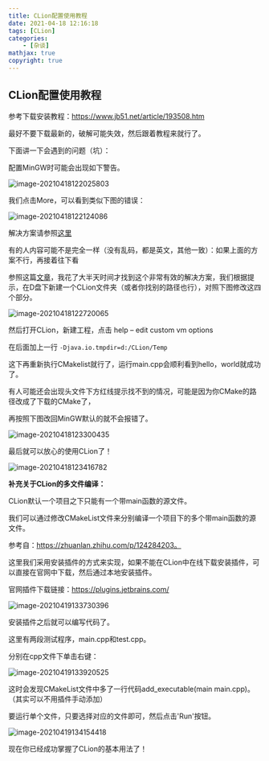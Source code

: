 ```yaml
---
title: CLion配置使用教程
date: 2021-04-18 12:16:18
tags: [CLion]
categories: 
	- [杂谈]
mathjax: true
copyright: true
---
```


## CLion配置使用教程

参考下载安装教程：https://www.jb51.net/article/193508.htm

最好不要下载最新的，破解可能失效，然后跟着教程来就行了。

<!--more-->

下面讲一下会遇到的问题（坑）：

配置MinGW时可能会出现如下警告。

![image-20210418122025803](CLion配置使用教程/image-20210418122025803.png)

我们点击More，可以看到类似下图的错误：

![image-20210418122124086](CLion配置使用教程/image-20210418122124086.png)

解决方案请参照[这里](https://zhuanlan.zhihu.com/p/43680621)

有的人内容可能不是完全一样（没有乱码，都是英文，其他一致）：如果上面的方案不行，再接着往下看

参照这篇[文章](https://www.pianshen.com/article/33861131114/)，我花了大半天时间才找到这个非常有效的解决方案，我们根据提示，在D盘下新建一个CLion文件夹（或者你找别的路径也行），对照下图修改这四个部分。

![image-20210418122720065](CLion配置使用教程/image-20210418122720065.png)

然后打开CLion，新建工程，点击 help – edit custom vm options

在后面加上一行 `-Djava.io.tmpdir=d:/CLion/Temp`

这下再重新执行CMakelist就行了，运行main.cpp会顺利看到hello，world就成功了。

有人可能还会出现头文件下方红线提示找不到的情况，可能是因为你CMake的路径改成了下载的CMake了，

再按照下图改回MinGW默认的就不会报错了。

![image-20210418123300435](CLion配置使用教程/image-20210418123300435.png)

最后就可以放心的使用CLion了！

![image-20210418123416782](CLion配置使用教程/image-20210418123416782.png)

**补充关于CLion的多文件编译：**

CLion默认一个项目之下只能有一个带main函数的源文件。

我们可以通过修改CMakeList文件来分别编译一个项目下的多个带main函数的源文件。

参考自：https://zhuanlan.zhihu.com/p/124284203。

这里我们采用安装插件的方式来实现，如果不能在CLion中在线下载安装插件，可以直接在官网中下载，然后通过本地安装插件。

官网插件下载链接：https://plugins.jetbrains.com/

![image-20210419133730396](CLion配置使用教程/image-20210419133730396.png)

安装插件之后就可以编写代码了。

这里有两段测试程序，main.cpp和test.cpp。

分别在cpp文件下单击右键：

![image-20210419133920525](CLion配置使用教程/image-20210419133920525.png)

这时会发现CMakeList文件中多了一行代码add_executable(main main.cpp)。（其实可以不用插件手动添加）

要运行单个文件，只要选择对应的文件即可，然后点击'Run'按钮。

![image-20210419134154418](CLion配置使用教程/image-20210419134154418.png)

现在你已经成功掌握了CLion的基本用法了！